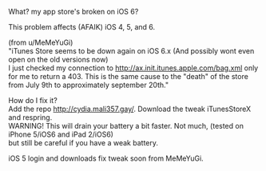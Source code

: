 What? my app store's broken on iOS 6?


This problem affects (AFAIK) iOS 4, 5, and 6.


(from u/MeMeYuGi)\
"iTunes Store seems to be down again on iOS 6.x (And possibly wont even open on the old versions now)\
I just checked my connection to http://ax.init.itunes.apple.com/bag.xml only for me to return a 403. This is the same cause to the "death" of the store from July 9th to approximately september 20th."


How do I fix it?\
Add the repo http://cydia.mali357.gay/. Download the tweak iTunesStoreX and respring.\
WARNING! This will drain your battery a bit faster. Not much, (tested on iPhone 5/iOS6 and iPad 2/iOS6)\
but still be careful if you have a weak battery.



iOS 5 login and downloads fix tweak soon from MeMeYuGi.
